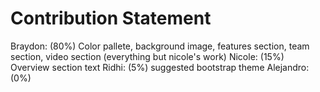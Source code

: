 # Contribution Statement
Braydon: (80%) Color pallete, background image, features section, team section,
video section (everything but nicole's work)
Nicole: (15%) Overview section text
Ridhi: (5%) suggested bootstrap theme
Alejandro: (0%)	      